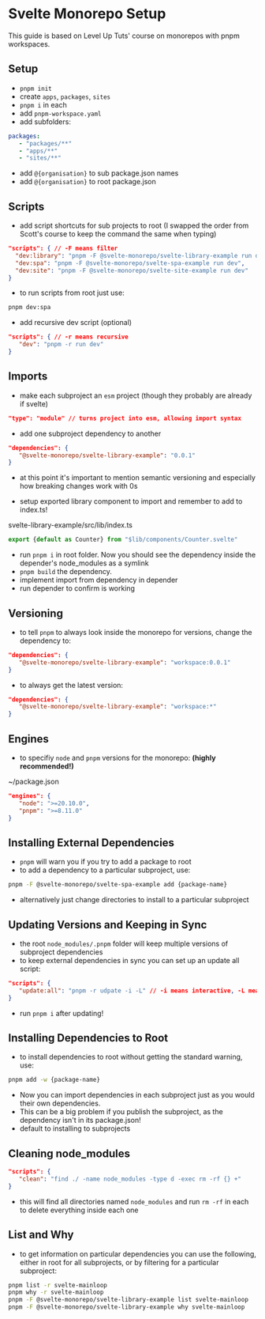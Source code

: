 # Svelte Monorepo Setup

This guide is based on Level Up Tuts' course on monorepos with pnpm workspaces.

## Setup

- `pnpm init`
- create `apps`, `packages`, `sites`
- `pnpm i` in each
- add `pnpm-workspace.yaml`
- add subfolders:

```yaml
packages:
   - "packages/**"
   - "apps/**"
   - "sites/**"
```

- add `@{organisation}` to sub package.json names
- add `@{organisation}` to root package.json

## Scripts

- add script shortcuts for sub projects to root (I swapped the order from Scott's course to keep the command the same when typing)

```json
"scripts": { // -F means filter
  "dev:library": "pnpm -F @svelte-monorepo/svelte-library-example run dev",
  "dev:spa": "pnpm -F @svelte-monorepo/svelte-spa-example run dev",
  "dev:site": "pnpm -F @svelte-monorepo/svelte-site-example run dev"
}
```

- to run scripts from root just use:

```sh
pnpm dev:spa
```

- add recursive dev script (optional)

```json
"scripts": { // -r means recursive
   "dev": "pnpm -r run dev"
}
```

## Imports

- make each subproject an `esm` project (though they probably are already if svelte)

```json
"type": "module" // turns project into esm, allowing import syntax
```

- add one subproject dependency to another

```json
"dependencies": {
   "@svelte-monorepo/svelte-library-example": "0.0.1"
}
```
- at this point it's important to mention semantic versioning and especially how breaking changes work with 0s

- setup exported library component to import and remember to add to index.ts!

svelte-library-example/src/lib/index.ts
```ts
export {default as Counter} from "$lib/components/Counter.svelte"
```

- run `pnpm i` in root folder. Now you should see the dependency inside the depender's node_modules as a symlink
- `pnpm build` the dependency.
- implement import from dependency in depender
- run depender to confirm is working

## Versioning

- to tell `pnpm` to always look inside the monorepo for versions, change the dependency to:

```json
"dependencies": {
   "@svelte-monorepo/svelte-library-example": "workspace:0.0.1"
}
```

- to always get the latest version:

```json
"dependencies": {
   "@svelte-monorepo/svelte-library-example": "workspace:*"
}
```

## Engines

- to specifiy `node` and `pnpm` versions for the monorepo: **(highly recommended!)**

~/package.json
```json
"engines": {
   "node": ">=20.10.0",
   "pnpm": ">=8.11.0"
}
```

## Installing External Dependencies

- `pnpm` will warn you if you try to add a package to root
- to add a dependency to a particular subproject, use:

```sh
pnpm -F @svelte-monorepo/svelte-spa-example add {package-name}
```

- alternatively just change directories to install to a particular subproject

## Updating Versions and Keeping in Sync

- the root `node_modules/.pnpm` folder will keep multiple versions of subproject dependencies
- to keep external dependencies in sync you can set up an update all script:

```json
"scripts": {
   "update:all": "pnpm -r udpate -i -L" // -i means interactive, -L means latest
}
```

- run `pnpm i` after updating!

## Installing Dependencies to Root

- to install dependencies to root without getting the standard warning, use:

```sh
pnpm add -w {package-name}
```

- Now you can import dependencies in each subproject just as you would their own dependencies.
- This can be a big problem if you publish the subproject, as the dependency isn't in its package.json!
- default to installing to subprojects

## Cleaning node_modules

```json
"scripts": {
   "clean": "find ./ -name node_modules -type d -exec rm -rf {} +"
}
```

- this will find all directories named `node_modules` and run `rm -rf` in each to delete everything inside each one

## List and Why

- to get information on particular dependencies you can use the following, either in root for all subprojects, or by filtering for a particular subproject:

```sh
pnpm list -r svelte-mainloop
pnpm why -r svelte-mainloop
pnpm -F @svelte-monorepo/svelte-library-example list svelte-mainloop
pnpm -F @svelte-monorepo/svelte-library-example why svelte-mainloop
```
